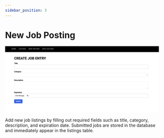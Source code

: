 ```yaml
---
sidebar_position: 3
---
```


# New Job Posting

![entry](./images/entry.png)

Add new job listings by filling out required fields such as title, category, description, and expiration date. Submitted jobs are stored in the database and immediately appear in the listings table.